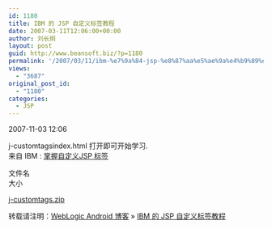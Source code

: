 ```yaml
---
id: 1180
title: IBM 的 JSP 自定义标签教程
date: 2007-03-11T12:06:00+00:00
author: 刘长炯
layout: post
guid: http://www.beansoft.biz/?p=1180
permalink: '/2007/03/11/ibm-%e7%9a%84-jsp-%e8%87%aa%e5%ae%9a%e4%b9%89%e6%a0%87%e7%ad%be%e6%95%99%e7%a8%8b/'
views:
  - "3687"
original_post_id:
  - "1180"
categories:
  - JSP
---
```

2007-11-03 12:06

j-customtagsindex.html 打开即可开始学习.   
来自 IBM : [掌握自定义JSP 标签](http://www.ibm.com/developerworks/cn/views/web/tutorials.jsp?cv_doc_id=85105)

文件名   
大小

[j-customtags.zip](http://www.blogjava.net/Files/beansoft/j-customtags.zip)

转载请注明：[WebLogic Android 博客](http://www.beansoft.biz) &raquo; [IBM 的 JSP 自定义标签教程](http://www.beansoft.biz/2007/03/11/ibm-%e7%9a%84-jsp-%e8%87%aa%e5%ae%9a%e4%b9%89%e6%a0%87%e7%ad%be%e6%95%99%e7%a8%8b/)